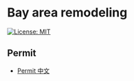 # Bay area remodeling

[![License: MIT](https://img.shields.io/badge/License-MIT-yellow.svg)](<https://github.com/codeyq/bayarea-remodeling/blob/master/LICENSE>)

## Permit

- [Permit 中文](permit/permit_zh.md)

